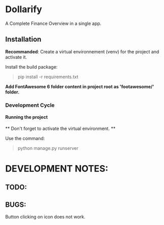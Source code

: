 # Dollarify

A Complete Finance Overview in a single app.

## Installation

**Recommanded**: Create a virtual environnement (venv) for the project and activate it.

Install the build package:
> pip install -r requirements.txt

**Add FontAwesome 6 folder content in project root as 'footawesome/' folder.**

### Development Cycle

#### Running the project

** Don't forget to activate the virtual environment. **

Use the command:
> python manage.py runserver


# DEVELOPMENT NOTES:

## TODO:


## BUGS:
Button clicking on icon does not work.
